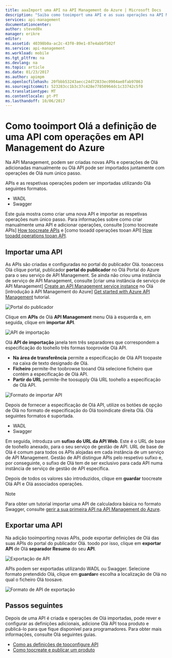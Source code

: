 ```yaml
---
title: aaaImport uma API na API Management do Azure | Microsoft Docs
description: "Saiba como tooimport uma API e as suas operações na API Management do Azure."
services: api-management
documentationcenter: 
author: steved0x
manager: erikre
editor: 
ms.assetid: 40398b0a-ac2c-43f0-89e1-07e4abbf502f
ms.service: api-management
ms.workload: mobile
ms.tgt_pltfrm: na
ms.devlang: na
ms.topic: article
ms.date: 01/23/2017
ms.author: apimpm
ms.openlocfilehash: 20fbbb53243aecc24d72833ec0904ae8fab97863
ms.sourcegitcommit: 523283cc1b3c37c428e77850964dc1c33742c5f0
ms.translationtype: MT
ms.contentlocale: pt-PT
ms.lasthandoff: 10/06/2017
---
```

# <a name="how-tooimport-hello-definition-of-an-api-with-operations-in-azure-api-management"></a>Como tooimport Olá a definição de uma API com operações em API Management do Azure
Na API Management, podem ser criadas novas APIs e operações de Olá adicionadas manualmente ou Olá API pode ser importados juntamente com operações de Olá num único passo.

APIs e as respetivas operações podem ser importadas utilizando Olá seguintes formatos.

* WADL
* Swagger

Este guia mostra como criar uma nova API e importar as respetivas operações num único passo. Para informações sobre como criar manualmente uma API e adicionar operações, consulte [como toocreate APIs] [ How toocreate APIs] e [como tooadd operações tooan API] [ How tooadd operations tooan API].

## <a name="import-api"> </a>Importar uma API
As APIs são criadas e configuradas no portal do publicador Olá. tooaccess Olá clique portal, publicador **portal do publicador** no Olá Portal do Azure para o seu serviço de API Management. Se ainda não criou uma instância de serviço de API Management, consulte [criar uma instância de serviço de API Management] [ Create an API Management service instance] no Olá [introdução à API Management do Azure] [ Get started with Azure API Management] tutorial.

![Portal do publicador][api-management-management-console]

Clique em **APIs** de Olá **API Management** menu Olá à esquerda e, em seguida, clique em **importar API**.

![API de importação][api-management-import-apis]

Olá **API de importação** janela tem três separadores que correspondem a especificação do toohello três formas tooprovide Olá API.

* **Na área de transferência** permite a especificação de Olá API toopaste na caixa de texto designado de Olá.
* **Ficheiro** permite-lhe toobrowse tooand Olá selecione ficheiro que contém a especificação de Olá API.
* **Partir do URL** permite-lhe toosupply Olá URL toohello a especificação de Olá API.

![Formato de importar API][api-management-import-api-clipboard]

Depois de fornecer a especificação de Olá API, utilize os botões de opção de Olá no formato de especificação do Olá tooindicate direita Olá. Olá seguintes formatos é suportada.

* WADL
* Swagger

Em seguida, introduza um **sufixo do URL da API Web**. Este é o URL de base de toohello anexado, para o seu serviço de gestão de API. URL de base de Olá é comum para todos os APIs alojadas em cada instância de um serviço de API Management. Gestão de API distingue APIs pelo respetivo sufixo e, por conseguinte, o sufixo de Olá tem de ser exclusivo para cada API numa instância de serviço de gestão de API específica.

Depois de todos os valores são introduzidos, clique em **guardar** toocreate Olá API e Olá associados operações. 

> [!NOTE]
> Para obter um tutorial importar uma API de calculadora básica no formato Swagger, consulte [gerir a sua primeira API na API Management do Azure](api-management-get-started.md).
> 
> 

## <a name="export-api"></a> Exportar uma API
Na adição tooimporting novas APIs, pode exportar definições de Olá das suas APIs do portal do publicador Olá. toodo por isso, clique em **exportar API** de Olá **separador Resumo** do seu **API**.

![Exportação de API][api-management-export-api]

APIs podem ser exportadas utilizando WADL ou Swagger. Selecione formato pretendido Olá, clique em **guardar**e escolha a localização de Olá no qual o ficheiro Olá toosave.

![Formato de API de exportação][api-management-export-api-format]

## <a name="next-steps"> </a>Passos seguintes
Depois de uma API é criada e operações de Olá importadas, pode rever e configurar as definições adicionais, adicione Olá API tooa produto e publicá-lo para que fique disponível para programadores. Para obter mais informações, consulte Olá seguintes guias.

* [Como as definições de tooconfigure API][How tooconfigure API settings]
* [Como toocreate e publicar um produto][How toocreate and publish a product]

[api-management-management-console]: ./media/api-management-howto-import-api/api-management-management-console.png
[api-management-import-apis]: ./media/api-management-howto-import-api/api-management-api-import-apis.png
[api-management-import-api-clipboard]: ./media/api-management-howto-import-api/api-management-import-api-wizard.png
[api-management-export-api]: ./media/api-management-howto-import-api/api-management-export-api.png
[api-management-export-api-format]: ./media/api-management-howto-import-api/api-management-export-api-format.png

[Import an API]: #import-api
[Export an API]: #export-api
[Configure API settings]: #configure-api-settings
[Next steps]: #next-steps

[Get started with Azure API Management]: api-management-get-started.md
[Create an API Management service instance]: api-management-get-started.md#create-service-instance

[How tooadd operations tooan API]: api-management-howto-add-operations.md
[How toocreate and publish a product]: api-management-howto-add-products.md
[How toocreate APIs]: api-management-howto-create-apis.md
[How tooconfigure API settings]: api-management-howto-create-apis.md#configure-api-settings
